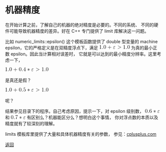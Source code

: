 # 机器精度

在开始计算之前，了解自己的机器的绝对精度是必要的。不同的系统、
不同的硬件可能导致机器精度的差异。好在 C++ 专门提供了 limit 库解决这一问题。

比如 numeric_limits<double>::epsilon() 这个模板函数提供了 double
型变量的 machine epsilon，它的严格定义是在双精度浮点下，满足
![avatar](./1pe.gif)
为真的最小正数 epsilon。因此当计算相对误差时，
它就是可以达到的最小精度分辨率。这里考虑一下，

![avatar](./1p04.gif)

是真还是假？

![avatar](./1p05.gif)

呢？

结果参见目录下的程序。自己考虑原因，提示一下，对 epsilon 级别数，
![avatar](./06e.gif)
和
![avatar](./07e.gif)
有区别么？机器能区分么？想明白这个事情，
你对浮点数的本质以及精度就有了较深刻的理解。

limits 模板库里提供了大量和具体机器精度有关的参数，
参见：[cplusplus.com](http://www.cplusplus.com/reference/limits/numeric_limits/)

[返回](../README.md)
